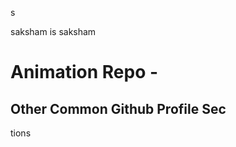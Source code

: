 







s













saksham is saksham 
















# Animation Repo - 
## Other Common Github Profile Sec



















tions



